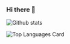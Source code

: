 ### Hi there 👋

![Github stats](https://github-readme-stats.vercel.app/api?username=bwighane&theme=highcontrast&show_icons=true&count_private=true)

![Top Languages Card](https://github-readme-stats.vercel.app/api/top-langs/?username=bwighane)
<!--
**bwighane/bwighane** is a ✨ _special_ ✨ repository because its `README.md` (this file) appears on your GitHub profile.

Here are some ideas to get you started:

- 🔭 I’m currently working on ...
- 🌱 I’m currently learning ...
- 👯 I’m looking to collaborate on ...
- 🤔 I’m looking for help with ...
- 💬 Ask me about ...
- 📫 How to reach me: ...
- 😄 Pronouns: ...
- ⚡ Fun fact: ...
-->
